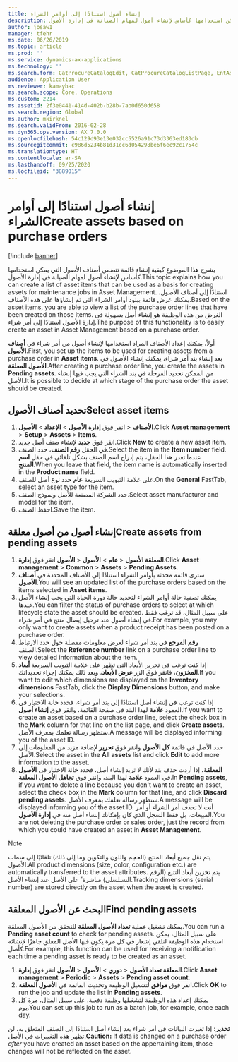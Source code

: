 ```yaml
---
title: إنشاء أصول استنادًا إلى أوامر الشراء
description: يشرح هذا الموضوع كيفية إنشاء قائمة تتضمن أصناف الأصول التي يمكن استخدامها كأساس لإنشاء أصول لمهام الصيانة في إدارة الأصول.
author: josaw1
manager: tfehr
ms.date: 06/26/2019
ms.topic: article
ms.prod: ''
ms.service: dynamics-ax-applications
ms.technology: ''
ms.search.form: CatProcureCatalogEdit, CatProcureCatalogListPage, EntAssetObjectItem, EntAssetPendingAssets
audience: Application User
ms.reviewer: kamaybac
ms.search.scope: Core, Operations
ms.custom: 2214
ms.assetid: 2f3e0441-414d-402b-b28b-7ab0d650d658
ms.search.region: Global
ms.author: mkirknel
ms.search.validFrom: 2016-02-28
ms.dyn365.ops.version: AX 7.0.0
ms.openlocfilehash: 54c129d93e13e032cc5526a91c73d3363ed183db
ms.sourcegitcommit: c986d5234b81d31cc6d054298be6f6ec92c1754c
ms.translationtype: HT
ms.contentlocale: ar-SA
ms.lasthandoff: 09/25/2020
ms.locfileid: "3889015"
---
```

# <a name="create-assets-based-on-purchase-orders"></a><span data-ttu-id="46435-103">إنشاء أصول استنادًا إلى أوامر الشراء</span><span class="sxs-lookup"><span data-stu-id="46435-103">Create assets based on purchase orders</span></span>

[!include [banner](../../includes/banner.md)]

 

<span data-ttu-id="46435-104">يشرح هذا الموضوع كيفية إنشاء قائمة تتضمن أصناف الأصول التي يمكن استخدامها كأساس لإنشاء أصول لمهام الصيانة في إدارة الأصول.</span><span class="sxs-lookup"><span data-stu-id="46435-104">This topic explains how you can create a list of asset items that can be used as a basis for creating assets for maintenance jobs in Asset Management.</span></span> <span data-ttu-id="46435-105">استنادًا إلى أصناف الأصول، يمكنك عرض قائمة ببنود أوامر الشراء التي تم إنشاؤها على هذه الأصناف.</span><span class="sxs-lookup"><span data-stu-id="46435-105">Based on the asset items, you are able to view a list of the purchase order lines that have been created on those items.</span></span> <span data-ttu-id="46435-106">الغرض من هذه الوظيفة هو إنشاء أصل بسهولة في إدارة الأصول استنادًا إلى أمر شراء.</span><span class="sxs-lookup"><span data-stu-id="46435-106">The purpose of this functionality is to easily create an asset in Asset Management based on a purchase order.</span></span>

<span data-ttu-id="46435-107">أولاً، يمكنك إعداد الأصناف المراد استخدامها لإنشاء أصول من أمر شراء في **أصناف الأصول**.</span><span class="sxs-lookup"><span data-stu-id="46435-107">First, you set up the items to be used for creating assets from a purchase order in **Asset items**.</span></span> <span data-ttu-id="46435-108">بعد إنشاء بند أمر شراء، يمكنك إنشاء الأصول في **الأصول المعلقة**.</span><span class="sxs-lookup"><span data-stu-id="46435-108">After creating a purchase order line, you create the assets in **Pending assets**.</span></span> <span data-ttu-id="46435-109">من الممكن تحديد المرحلة في بند الشراء التي يجب فيها إنشاء الأصل.</span><span class="sxs-lookup"><span data-stu-id="46435-109">It is possible to decide at which stage of the purchase order the asset should be created.</span></span>


## <a name="select-asset-items"></a><span data-ttu-id="46435-110">تحديد أصناف الأصول</span><span class="sxs-lookup"><span data-stu-id="46435-110">Select asset items</span></span>

1. <span data-ttu-id="46435-111">انقر فوق **إدارة الأصول** > **الإعداد** > **الأصول‏‎** > **الأصناف**.</span><span class="sxs-lookup"><span data-stu-id="46435-111">Click **Asset management** > **Setup** > **Assets** > **Items**.</span></span>
2. <span data-ttu-id="46435-112">انقر فوق **جديد** لإنشاء صنف أصل جديد.</span><span class="sxs-lookup"><span data-stu-id="46435-112">Click **New** to create a new asset item.</span></span>
3. <span data-ttu-id="46435-113">في الحقل **رقم الصنف**، حدد الصنف.</span><span class="sxs-lookup"><span data-stu-id="46435-113">Select the item in the **Item number** field.</span></span> <span data-ttu-id="46435-114">عندما تغدر هذا الحقل، يتم إدراج اسم الصنف بشكل تلقائي في حقل **اسم المنتج**.</span><span class="sxs-lookup"><span data-stu-id="46435-114">When you leave that field, the item name is automatically inserted in the **Product name** field.</span></span>
4. <span data-ttu-id="46435-115">على علامة التبويب السريعة **عام** حدد نوع أصل للصنف.</span><span class="sxs-lookup"><span data-stu-id="46435-115">On the **General** FastTab, select an asset type for the item.</span></span>
5. <span data-ttu-id="46435-116">حدد الشركة المصنعة للأصل ونموذج الصنف.</span><span class="sxs-lookup"><span data-stu-id="46435-116">Select asset manufacturer and model for the item.</span></span>
6. <span data-ttu-id="46435-117">احفظ الصنف.</span><span class="sxs-lookup"><span data-stu-id="46435-117">Save the item.</span></span>


## <a name="create-assets-from-pending-assets"></a><span data-ttu-id="46435-118">إنشاء أصول من أصول معلقة</span><span class="sxs-lookup"><span data-stu-id="46435-118">Create assets from pending assets</span></span>

1. <span data-ttu-id="46435-119">انقر فوق **إدارة‏‎ الأصول‏‎** > **عام** > **الأصول‏‎** > **الأصول‏‎ المعلقة**.</span><span class="sxs-lookup"><span data-stu-id="46435-119">Click **Asset management** > **Common** > **Assets** > **Pending Assets**.</span></span>
2. <span data-ttu-id="46435-120">سترى قائمة محدثة بأوامر الشراء استنادًا إلى الأصناف المحددة في **أصناف الأصول**.</span><span class="sxs-lookup"><span data-stu-id="46435-120">You will see an updated list of the purchase orders based on the items selected in **Asset items**.</span></span>
3. <span data-ttu-id="46435-121">يمكنك تصفية حالة أوامر الشراء لتحديد حالة دورة الحياة التي يجب إنشاء الأصل عندها.</span><span class="sxs-lookup"><span data-stu-id="46435-121">You can filter the status of purchase orders to select at which lifecycle state the asset should be created.</span></span> <span data-ttu-id="46435-122">على سبيل المثال، قد ترغب فقط في إنشاء أصول عند ترحيل إيصال منتج في أمر شراء.</span><span class="sxs-lookup"><span data-stu-id="46435-122">For example, you may only want to create assets when a product receipt has been posted on a purchase order.</span></span>
4. <span data-ttu-id="46435-123">حدد الارتباط‏‎ **رقم المرجع** في بند أمر شراء لعرض معلومات مفصلة حول الصنف.</span><span class="sxs-lookup"><span data-stu-id="46435-123">Select the **Reference number** link on a purchase order line to view detailed information about the item.</span></span>
5. <span data-ttu-id="46435-124">إذا كنت ترغب في تحرير الأبعاد التي تظهر على علامة التبويب السريعة **أبعاد المخزون**، فانقر فوق الزر **عرض الأبعاد**، وبعد ذلك يمكنك إجراء تحديداتك.</span><span class="sxs-lookup"><span data-stu-id="46435-124">If you want to edit which dimensions are displayed on the **Inventory dimensions** FastTab, click the **Display Dimensions** button, and make your selections.</span></span>
6. <span data-ttu-id="46435-125">إذا كنت ترغب في إنشاء أصل استنادًا إلى بند أمر شراء، فحدد خانة الاختيار في العمود **علامة** لهذا البند في صفحة القائمة، وانقر فوق **إنشاء أصول**.</span><span class="sxs-lookup"><span data-stu-id="46435-125">If you want to create an asset based on a purchase order line, select the check box in the **Mark** column for that line on the list page, and click **Create assets**.</span></span> <span data-ttu-id="46435-126">ستظهر رسالة تعلمك بمعرف الأصل.</span><span class="sxs-lookup"><span data-stu-id="46435-126">A message will be displayed informing you of the asset ID.</span></span>
7. <span data-ttu-id="46435-127">حدد الأصل في قائمة **كل الأصول** وانقر فوق **تحرير** لإضافة مزيد من المعلومات إلى الأصل.</span><span class="sxs-lookup"><span data-stu-id="46435-127">Select the asset in the **All assets** list and click **Edit** to add more information to the asset.</span></span>
8. <span data-ttu-id="46435-128">في **الأصول‏‎ المعلقة**، إذا أردت حذف بند لأنك لا تريد إنشاء أصل، فحدد خانة الاختيار في العمود **علامة** لهذا البند، وانقر فوق **تجاهل الأصول المعلقة**.</span><span class="sxs-lookup"><span data-stu-id="46435-128">In **Pending assets**, if you want to delete a line because you don't want to create an asset, select the check box in the **Mark** column for that line, and click **Discard pending assets**.</span></span> <span data-ttu-id="46435-129">ستظهر رسالة تعلمك بمعرف الأصل.</span><span class="sxs-lookup"><span data-stu-id="46435-129">A message will be displayed informing you of the asset ID.</span></span> <span data-ttu-id="46435-130">أنت لا تحذف أمر الشراء أو أمر المبيعات، بل فقط السجل الذي كان بإمكانك إنشاء أصل منه في **إدارة الأصول**.</span><span class="sxs-lookup"><span data-stu-id="46435-130">You are not deleting the purchase order or sales order, just the record from which you could have created an asset in **Asset Management**.</span></span>

>[!NOTE]
><span data-ttu-id="46435-131">يتم نقل جميع أبعاد المنتج (الحجم واللون والتكوين وما إلى ذلك) تلقائيًا إلى سمات الأصول.</span><span class="sxs-lookup"><span data-stu-id="46435-131">All product dimensions (size, color, configuration etc.) are automatically transferred to the asset attributes.</span></span> <span data-ttu-id="46435-132">يتم تخزين أبعاد التتبع (الرقم التسلسلي) مباشرة ً على الأصل عند إنشاء الأصل.</span><span class="sxs-lookup"><span data-stu-id="46435-132">Tracking dimensions (serial number) are stored directly on the asset when the asset is created.</span></span>


## <a name="find-pending-assets"></a><span data-ttu-id="46435-133">البحث عن الأصول المعلقة</span><span class="sxs-lookup"><span data-stu-id="46435-133">Find pending assets</span></span>

<span data-ttu-id="46435-134">يمكنك تشغيل عملية **تعداد الأصول المعلقة** للتحقق من الأصول المعلقة.</span><span class="sxs-lookup"><span data-stu-id="46435-134">You can run a **Pending asset count** to check for pending assets.</span></span> <span data-ttu-id="46435-135">على سبيل المثال، يمكن استخدام هذه الوظيفة لتلقي إشعار في كل مرة يكون فيها الأصل المعلق جاهزًا لإنشائه كأصل.</span><span class="sxs-lookup"><span data-stu-id="46435-135">For example, this function can be used for receiving a notification each time a pending asset is ready to be created as an asset.</span></span>

1. <span data-ttu-id="46435-136">انقر فوق **إدارة‏‎ الأصول‏‎** > **دوري** > **الأصول‏‎** > **تعداد الأصول‏‎ المعلقة**.</span><span class="sxs-lookup"><span data-stu-id="46435-136">Click **Asset management** > **Periodic** > **Assets** > **Pending asset count**.</span></span>
2. <span data-ttu-id="46435-137">انقر فوق **موافق** لتشغيل الوظيفة وتحديث القائمة في **الأصول المعلقة**.</span><span class="sxs-lookup"><span data-stu-id="46435-137">Click **OK** to run the job and update the list in **Pending assets**.</span></span>
3. <span data-ttu-id="46435-138">يمكنك إعداد هذه الوظيفة لتشغيلها وظيفة دفعية، على سبيل المثال، مرة كل يوم.</span><span class="sxs-lookup"><span data-stu-id="46435-138">You can set up this job to run as a batch job, for example, once each day.</span></span>

<span data-ttu-id="46435-139">**تحذير:** إذا تغيرت البيانات في أمر شراء *بعد* إنشاء أصل استنادًا إلى الصنف المتعلق به، لن تظهر هذه التغييرات في الأصل.</span><span class="sxs-lookup"><span data-stu-id="46435-139">**Caution:** If data is changed on a purchase order *after* you have created an asset based on the appertaining item, those changes will not be reflected on the asset.</span></span>
